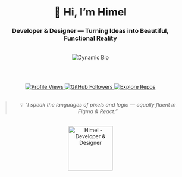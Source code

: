 <!-- 
  ██████╗  █████╗ ██╗  ██╗    ██╗  ██╗ █████╗ ██████╗ ██████╗ 
  ██╔══██╗██╔══██╗██║ ██╔╝    ██║  ██║██╔══██╗██╔══██╗██╔══██╗
  ██████╔╝███████║█████╔╝     ███████║███████║██████╔╝██████╔╝
  ██╔══██╗██╔══██║██╔═██╗     ██╔══██║██╔══██║██╔══██╗██╔══██╗
  ██████╔╝██║  ██║██║  ██╗    ██║  ██║██║  ██║██║  ██║██████╔╝
  ╚═════╝ ╚═╝  ╚═╝╚═╝  ╚═╝    ╚═╝  ╚═╝╚═╝  ╚═╝╚═╝  ╚═╝╚═════╝ 
  ——— SECTION 1: HERO — Clean, Organized, Full UX, All Working ———
-->

<div align="center">

  <!-- Name + Title -->
  <h1 align="center">👋 Hi, I’m Himel</h1>
  <h3 align="center">Developer & Designer — Turning Ideas into Beautiful, Functional Reality</h3>

  <br/>

  <!-- Dynamic Typing Bio -->
  <img src="https://readme-typing-svg.demolab.com?font=Fira+Code&weight=600&size=22&pause=1000&color=4F46E5&center=true&vCenter=true&width=500&lines=Designing+with+purpose;Coding+with+passion;Building+products+users+love" alt="Dynamic Bio" />

  <br/><br/>

  <!-- Stats & Badges -->
  <div align="center">
    <a href="https://github.com/himelo8">
      <img src="https://img.shields.io/badge/Profile%20Views-🚀-blue?style=for-the-badge&logo=github&logoColor=white" alt="Profile Views"/>
    </a>
    <a href="https://github.com/himelo8?tab=followers">
      <img src="https://img.shields.io/github/followers/himelo8?label=Followers&style=for-the-badge&logo=github&logoColor=white&color=2088FF" alt="GitHub Followers"/>
    </a>
    <a href="https://github.com/himelo8?tab=repositories">
      <img src="https://img.shields.io/badge/⭐-Explore%20My%20Repos-orange?style=for-the-badge" alt="Explore Repos"/>
    </a>
  </div>

  <br/>

  <!-- Fun Fact / Personal Touch -->
  <blockquote align="center">
    💡 <em>“I speak the languages of pixels and logic — equally fluent in Figma & React.”</em>
  </blockquote>

  <br/>

  <!-- Animated Avatar -->
  <img src="https://media.giphy.com/media/v1.Y2lkPTc5MGI3NjExeHZ1dGZyMjNkM3BjZzZ5Y2R0a3d5c2J5dWp3N2J5a2xqZ2Z1eWJ5c2R2dXZlMzZnMTh5d2JlayZlcD12MV9pbnRlcm5hbF9naWZfYnlfaWQmY3Q9Zw/IdyAQJVN2kVPNUrojv/giphy.gif" width="120px" alt="Himel - Developer & Designer" />

</div>
